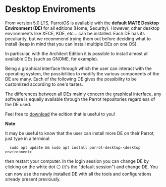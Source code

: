 # Desktop Enviroments #

From version 5.0 LTS, ParrotOS is available with the **default MATE Desktop Environment (DE)** for all editions (Home, Security). However, other desktop environments like XFCE, KDE, etc... can be installed. Each DE has its  peculiarity, but we recommend trying them out before deciding what to install (keep in mind that you can install multiple DEs on one OS). 

In particular, with the Architect Edition it is possible to install almost all available DEs (such as GNOME, for example). 

Being a graphical interface through which the user can interact with the operating system, the possibilities to modify the various components of the DE are many. Each of the following DE gives the possibility to be customized according to one's tastes.

The differences between all DEs mainly concern the graphical interface, any software is equally available through the Parrot repositories regardless of the DE used.

Feel free to [download](https://parrotsec.org/download/) the edition that is useful to you!

<div class="panel panel-info">
  <div class="panel-heading">
    <i class="fa fa-info-circle badge" aria-hidden="true"></i>

**Note**

  </div>
  <div class="panel-body">
  It may be useful to know that the user can install more DE on their Parrot, just type in a terminal:
        
      sudo apt update && sudo apt install parrot-desktop-<desktop environment>

  then restart your computer. 
  In the login session you can change DE by clicking on the white dot ⚪️ (it's the "default session") and change DE. You can now use the newly installed DE with all the tools and configurations already present previously.
  </div>
</div>

